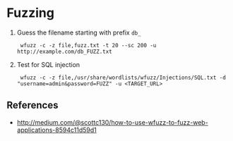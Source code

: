 # Fuzzing

1. Guess the filename starting with prefix `db_`

        wfuzz -c -z file,fuzz.txt -t 20 --sc 200 -u  http://example.com/db_FUZZ.txt

2. Test for SQL injection
   
        wfuzz -c -z file,/usr/share/wordlists/wfuzz/Injections/SQL.txt -d "username=admin&password=FUZZ" -u <TARGET_URL>

## References

* http://medium.com/@scottc130/how-to-use-wfuzz-to-fuzz-web-applications-8594c11d59d1